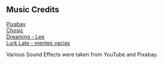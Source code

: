 ## Music Credits

[Pixabay](www.pixabay.com)                                                                                
[Chosic](www.chosic.com)                        
[Dreaming - Lee](https://www.youtube.com/watch?v=88oViU6Ur1U)       
[Lurk Late - mentes vacias](https://youtu.be/iwJdlX0CptU)

Various Sound Effects were taken from YouTube and Pixabay.